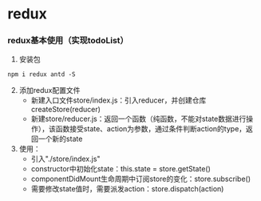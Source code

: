 <!--
 * @Author: mengbing mengbingg@outlook.com
 * @Date: 2022-09-02 14:09:29
 * @LastEditors: mengbing mengbingg@outlook.com
 * @LastEditTime: 2022-09-02 14:35:57
 * @Descripttion: 
-->
# redux
### redux基本使用（实现todoList）
1. 安装包
```
npm i redux antd -S
```
2. 添加redux配置文件
    - 新建入口文件store/index.js：引入reducer，并创建仓库createStore(reducer)
    - 新建store/reducer.js：返回一个函数（纯函数，不能对state数据进行操作），该函数接受state、action为参数，通过条件判断action的type，返回一个新的state
3. 使用：
    - 引入"./store/index.js"
    - constructor中初始化state：this.state = store.getState()
    - componentDidMount生命周期中订阅store的变化：store.subscribe()
    - 需要修改state值时，需要派发action：store.dispatch(action)